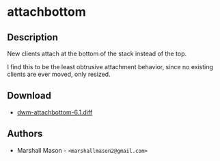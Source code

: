 attachbottom
============

Description
-----------

New clients attach at the bottom of the stack instead of the top.

I find this to be the least obtrusive attachment behavior, since no existing clients are ever moved, only resized.

Download
--------

 * [dwm-attachbottom-6.1.diff](dwm-attachbottm-6.1.diff)

Authors
-------

 * Marshall Mason - `<marshallmason2@gmail.com>`
